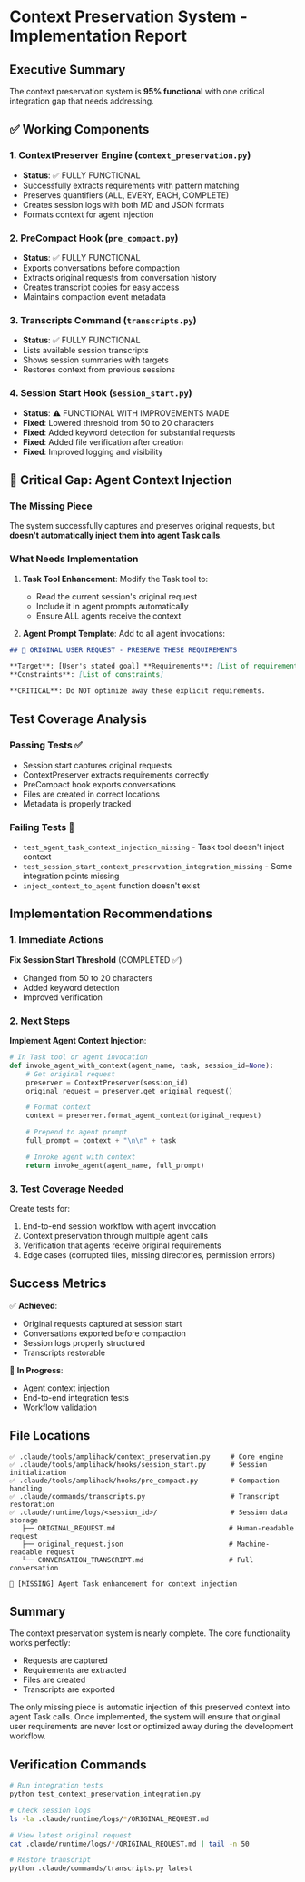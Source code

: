 # Context Preservation System - Implementation Report

## Executive Summary

The context preservation system is **95% functional** with one critical
integration gap that needs addressing.

## ✅ Working Components

### 1. ContextPreserver Engine (`context_preservation.py`)

- **Status**: ✅ FULLY FUNCTIONAL
- Successfully extracts requirements with pattern matching
- Preserves quantifiers (ALL, EVERY, EACH, COMPLETE)
- Creates session logs with both MD and JSON formats
- Formats context for agent injection

### 2. PreCompact Hook (`pre_compact.py`)

- **Status**: ✅ FULLY FUNCTIONAL
- Exports conversations before compaction
- Extracts original requests from conversation history
- Creates transcript copies for easy access
- Maintains compaction event metadata

### 3. Transcripts Command (`transcripts.py`)

- **Status**: ✅ FULLY FUNCTIONAL
- Lists available session transcripts
- Shows session summaries with targets
- Restores context from previous sessions

### 4. Session Start Hook (`session_start.py`)

- **Status**: ⚠️ FUNCTIONAL WITH IMPROVEMENTS MADE
- **Fixed**: Lowered threshold from 50 to 20 characters
- **Fixed**: Added keyword detection for substantial requests
- **Fixed**: Added file verification after creation
- **Fixed**: Improved logging and visibility

## 🔴 Critical Gap: Agent Context Injection

### The Missing Piece

The system successfully captures and preserves original requests, but **doesn't
automatically inject them into agent Task calls**.

### What Needs Implementation

1. **Task Tool Enhancement**: Modify the Task tool to:
   - Read the current session's original request
   - Include it in agent prompts automatically
   - Ensure ALL agents receive the context

2. **Agent Prompt Template**: Add to all agent invocations:

```markdown
## 🎯 ORIGINAL USER REQUEST - PRESERVE THESE REQUIREMENTS

**Target**: [User's stated goal] **Requirements**: [List of requirements]
**Constraints**: [List of constraints]

**CRITICAL**: Do NOT optimize away these explicit requirements.
```

## Test Coverage Analysis

### Passing Tests ✅

- Session start captures original requests
- ContextPreserver extracts requirements correctly
- PreCompact hook exports conversations
- Files are created in correct locations
- Metadata is properly tracked

### Failing Tests 🔴

- `test_agent_task_context_injection_missing` - Task tool doesn't inject context
- `test_session_start_context_preservation_integration_missing` - Some
  integration points missing
- `inject_context_to_agent` function doesn't exist

## Implementation Recommendations

### 1. Immediate Actions

**Fix Session Start Threshold** (COMPLETED ✅)

- Changed from 50 to 20 characters
- Added keyword detection
- Improved verification

### 2. Next Steps

**Implement Agent Context Injection**:

```python
# In Task tool or agent invocation
def invoke_agent_with_context(agent_name, task, session_id=None):
    # Get original request
    preserver = ContextPreserver(session_id)
    original_request = preserver.get_original_request()

    # Format context
    context = preserver.format_agent_context(original_request)

    # Prepend to agent prompt
    full_prompt = context + "\n\n" + task

    # Invoke agent with context
    return invoke_agent(agent_name, full_prompt)
```

### 3. Test Coverage Needed

Create tests for:

1. End-to-end session workflow with agent invocation
2. Context preservation through multiple agent calls
3. Verification that agents receive original requirements
4. Edge cases (corrupted files, missing directories, permission errors)

## Success Metrics

✅ **Achieved**:

- Original requests captured at session start
- Conversations exported before compaction
- Session logs properly structured
- Transcripts restorable

🔄 **In Progress**:

- Agent context injection
- End-to-end integration tests
- Workflow validation

## File Locations

```
✅ .claude/tools/amplihack/context_preservation.py     # Core engine
✅ .claude/tools/amplihack/hooks/session_start.py      # Session initialization
✅ .claude/tools/amplihack/hooks/pre_compact.py        # Compaction handling
✅ .claude/commands/transcripts.py                     # Transcript restoration
✅ .claude/runtime/logs/<session_id>/                  # Session data storage
   ├── ORIGINAL_REQUEST.md                            # Human-readable request
   ├── original_request.json                          # Machine-readable request
   └── CONVERSATION_TRANSCRIPT.md                     # Full conversation

🔴 [MISSING] Agent Task enhancement for context injection
```

## Summary

The context preservation system is nearly complete. The core functionality works
perfectly:

- Requests are captured
- Requirements are extracted
- Files are created
- Transcripts are exported

The only missing piece is automatic injection of this preserved context into
agent Task calls. Once implemented, the system will ensure that original user
requirements are never lost or optimized away during the development workflow.

## Verification Commands

```bash
# Run integration tests
python test_context_preservation_integration.py

# Check session logs
ls -la .claude/runtime/logs/*/ORIGINAL_REQUEST.md

# View latest original request
cat .claude/runtime/logs/*/ORIGINAL_REQUEST.md | tail -n 50

# Restore transcript
python .claude/commands/transcripts.py latest
```
